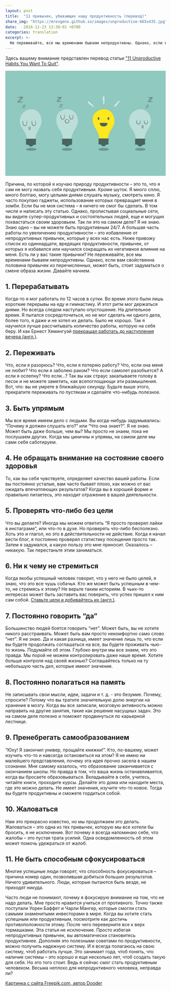 ```yaml
---
layout: post
title:  "11 привычек, убивающих нашу продуктивность (перевод)"
share_img: "https://mrevgenx.github.io/images/unproductive-665x435.jpg"
date:   2018-12-23 13:30:01 +0700
categories: translation
excerpt: >-
  Не переживайте, все мы временами бываем непродуктивны. Однако, если вам свойственна половина привычек из перечисленных, может быть, стоит задуматься о смене образа жизни.
---
```

Здесь вашему внимание представлен перевод статьи ["11 Unproductive Habits You Want To Quit"](https://dariusforoux.com/unproductive-habits/).

![alt text](/images/unproductive-665x435.jpg "Logo Title Text 1")

Причина, по которой я изучаю природу продуктивности – это то, что я сам не могу назвать себя продуктивным. Кроме шуток.
Я много сплю, много болтаю, могу целыми днями слушать музыку, смотреть кино. Я часто покупаю гаджеты, использование которых превращает меня в зомби.
Если бы не моя система – я ничего не смог бы сделать. В том числе и написать эту статью. Однако, пролистывая социальные сети, вы видите супер-продуктивных и состоятельных людей, еще и могущих похвастаться своим здоровьем. Так ли это на самом деле?
Я не знаю. Знаю одно – вы не можете быть продуктивным 24/7. А большая часть работы по увеличению продуктивности – это избавление от непродуктивных привычек, которые у всех нас есть.
Ниже привожу список из одиннадцати, вредящих продуктивности, привычек, от которых я избавился или научился сокращать их негативное влияние на меня. Есть ли у вас такие привычки? Не переживайте, все мы временами бываем непродуктивны. Однако, если вам свойственна половина привычек из перечисленных, может быть, стоит задуматься о смене образа жизни.
Давайте начнем.

## 1. Перерабатывать

Когда-то я мог работать по 12 часов в сутки. Во время этого были лишь короткие перерывы на еду и гимнастику. И этот ритм мог держаться днями. Но всегда следом наступало опустошение. На длительное время. Я пытался сосредоточиться, но не мог сделать ни одного дела, более того, я даже и не хотел их делать. Было не хорошо. Так я научился лучше рассчитывать количество работы, которую на себя беру. И как Ернест Хемингуэй [прекращал работать до наступления вечера (англ.)](https://dariusforoux.com/hemingway-working-habit/).

## 2. Переживать

Что, если я разорюсь? Что, если я потеряю работу? Что, если она меня не любит? Что если я заболею раком? Что если самолет разобъется? А если я ослепну? Что если…? Так вы как страус закапываете голову в песок и не можете заметить, как всепоглощающи эти размышления. Вот, что: вы не умрете в ближайшую секунду. Будьте выше этого, прекратите переживать по пустякам и сделайте что-нибудь полезное.

## 3. Быть упрямым

Мы все время имеем дело с людьми. Вы когда-нибудь задумывались: “Почему я должен слушать его?” или “Что она знает?”. Я не знаю. Может быть даже больше, чем вы? Мы просто не знаем, пока не послушаем других. Когда мы циничны и упрямы, на самом деле мы сами себя саботируем.

## 4. Не обращать внимание на состояние своего здоровья

То, как вы себя чувствуете, определяет качество вашей работы. Если вы постоянно усталые, вам часто бывает плохо, как можно от вас ожидать впечатляющих результатов? Когда вы в хорошей форме и правильно питаетесь, это находит отражение в вашей деятельности.

## 5. Проверять что-либо без цели

Что вы делаете? Иногда мы можем ответить “Я просто проверял лайки в инстаграме”, или что-то в духе. Но проверять что-либо бесполезно. Хоть это и глагол, но это в действительности не действие. Когда я начал вести блог, я постоянно проверял статистику посещения просто так. Затем я задумался, а какую пользу это мне приносит. Оказалось – никакую. Так перестаньте этим заниматься.

## 6. Ни к чему не стремиться

Когда якобы успешный человек говорит, что у него не было целей, я знаю, что это все чушь собачья. Кто же может быть успешным в чем-то, не стремясь к этому? Не верьте таким историям. В чьих-то интересах может быть заставить вас поверить, что успех пришел к ним сам собой. [Ставьте цели и добивайтесь их (англ.)](https://dariusforoux.com/goals-dont-replace-systems%e2%80%8a/).

## 7. Постоянно говорить “да”

Большинство людей боятся говорить “нет”. Может быть, вы не хотите никого расстраивать. Может быть вам просто некомфортно само слово “нет”. Я не знаю. Да и какая разница, имеет значение лишь то, что если вы будете продолжать соглашаться на все, вы будете проживать чью-то жизнь. Подумайте об этом. Глубоко внутри мы все знаем, что это правда. Мы порой не можем контролировать даже наше время. Хотите больше контроля над своей жизнью? Соглашайтесь только на ту небольшую часть дел, которые имеют значение.

## 8. Постоянно полагаться на память

Не записывать свои мысли, идеи, задачи и т. д. - это безумие. Почему, спросите? Потому что вы тратите значительную долю энергии на хранение в мозгу. Когда вы все записали, мозговую активность можно направить на другие занятия, такие как решение насущных задач. Это на самом деле полезно и поможет продвинуться по карьерной лестнице.

## 9. Пренебрегать самообразованием

“Юху! Я закончил универ, прощайте книжки!”. Кто, по-вашему, может изучить что-то и навсегда остановиться на этом? Я не имею ни малейшего представления, почему эта идея прочно засела в нашем сознании. Мне самому казалось, что образование заканчивается с окончанием школы. Но правда в том, что ваша жизнь останавливается, когда вы бросаете образовываться. Вкладывайте в себя, учитесь, читайте книги, проходите курсы. Делайте это дома или находите места, где это можно делать. Не имеет значения, изучите что-то новое. Тогда вы будете продуктивны и сможете гордиться собой.

## 10. Жаловаться

Нам это прекрасно известно, но мы продолжаем это делать. Жаловаться – это одна из тех привычек, которую мы все хотели бы бросить, я не исключение. Вот почему я всегда напоминаю себе, что жалобы – это пустая трата усилий. Одна осведомленность об этом может помочь удежраться от жалоб.

## 11. Не быть способным сфокусироваться

Многие успешные люди говорят, что способность фокусироваться – причина номер один, позволившая добиться больших результатов. Ничего удивительного. Люди, которые пытаются быть везде, не приходят никуда.

Часто люди не понимают, почему я фокусирую внимание на том, что не надо делать. Мне просто нравится учиться от противного. Точно также поступали Уорен Баффет и Чарли Мангер, которые смогли стать самыми знаменитыми инвесторами в мире.
Когда вы хотите стать успешным или продуктивным, посмотрите как достичь противоположности этому. После чего переверните все к верх тормашками. Эта статья не исключение.
Просто избегая непродуктивных привычек, вы автоматически становитесь продуктивнее. Дополняя это полезными советами по продуктивности, можно получить надежную систему. И я всегда полагаюсь на свою систему, чтоб работать лучше. Это занимает года, чтоб понять, что наличие системы – это хорошо и еще несколько лет, чтоб создать такую для себя. Но это того стоит.
Ведь я сейчас смог стать продуктивным человеком. Весьма неплохо для непродуктивного человека, неправда ли?

[Картинка с сайта Freepik.com, автор Dooder](https://www.freepik.com/free-photos-vectors/business)

